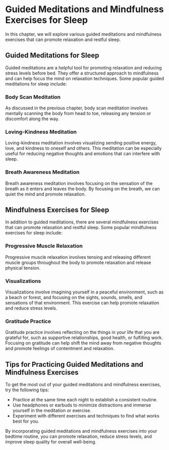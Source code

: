 Guided Meditations and Mindfulness Exercises for Sleep
=============================================================================================================

In this chapter, we will explore various guided meditations and mindfulness exercises that can promote relaxation and restful sleep.

Guided Meditations for Sleep
----------------------------

Guided meditations are a helpful tool for promoting relaxation and reducing stress levels before bed. They offer a structured approach to mindfulness and can help focus the mind on relaxation techniques. Some popular guided meditations for sleep include:

### Body Scan Meditation

As discussed in the previous chapter, body scan meditation involves mentally scanning the body from head to toe, releasing any tension or discomfort along the way.

### Loving-Kindness Meditation

Loving-kindness meditation involves visualizing sending positive energy, love, and kindness to oneself and others. This meditation can be especially useful for reducing negative thoughts and emotions that can interfere with sleep.

### Breath Awareness Meditation

Breath awareness meditation involves focusing on the sensation of the breath as it enters and leaves the body. By focusing on the breath, we can quiet the mind and promote relaxation.

Mindfulness Exercises for Sleep
-------------------------------

In addition to guided meditations, there are several mindfulness exercises that can promote relaxation and restful sleep. Some popular mindfulness exercises for sleep include:

### Progressive Muscle Relaxation

Progressive muscle relaxation involves tensing and releasing different muscle groups throughout the body to promote relaxation and release physical tension.

### Visualizations

Visualizations involve imagining yourself in a peaceful environment, such as a beach or forest, and focusing on the sights, sounds, smells, and sensations of that environment. This exercise can help promote relaxation and reduce stress levels.

### Gratitude Practice

Gratitude practice involves reflecting on the things in your life that you are grateful for, such as supportive relationships, good health, or fulfilling work. Focusing on gratitude can help shift the mind away from negative thoughts and promote feelings of contentment and relaxation.

Tips for Practicing Guided Meditations and Mindfulness Exercises
----------------------------------------------------------------

To get the most out of your guided meditations and mindfulness exercises, try the following tips:

* Practice at the same time each night to establish a consistent routine.
* Use headphones or earbuds to minimize distractions and immerse yourself in the meditation or exercise.
* Experiment with different exercises and techniques to find what works best for you.

By incorporating guided meditations and mindfulness exercises into your bedtime routine, you can promote relaxation, reduce stress levels, and improve sleep quality for overall well-being.
